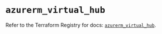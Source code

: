 # `azurerm_virtual_hub`

Refer to the Terraform Registry for docs: [`azurerm_virtual_hub`](https://registry.terraform.io/providers/hashicorp/azurerm/3.115.0/docs/resources/virtual_hub).

